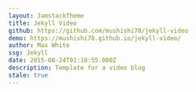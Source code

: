 ```yaml
---
layout: JamstackTheme
title: Jekyll Video
github: https://github.com/mushishi78/jekyll-video
demo: https://mushishi78.github.io/jekyll-video/
author: Max White
ssg: Jekyll
date: 2015-08-24T01:18:55.000Z
description: Template for a video blog
stale: true
---
```

